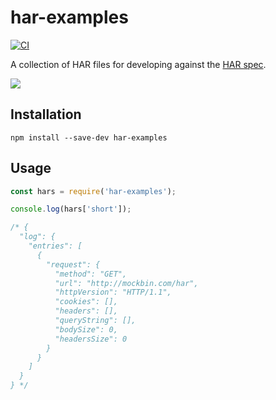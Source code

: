 # har-examples
[![CI](https://github.com/readmeio/har-examples/workflows/CI/badge.svg)](https://github.com/readmeio/har-examples)

A collection of HAR files for developing against the [HAR spec](http://www.softwareishard.com/blog/har-12-spec/).

[![](https://d3vv6lp55qjaqc.cloudfront.net/items/1M3C3j0I0s0j3T362344/Untitled-2.png)](https://readme.io)

## Installation

```
npm install --save-dev har-examples
```

## Usage
```js
const hars = require('har-examples');

console.log(hars['short']);

/* {
  "log": {
    "entries": [
      {
        "request": {
          "method": "GET",
          "url": "http://mockbin.com/har",
          "httpVersion": "HTTP/1.1",
          "cookies": [],
          "headers": [],
          "queryString": [],
          "bodySize": 0,
          "headersSize": 0
        }
      }
    ]
  }
} */
```

